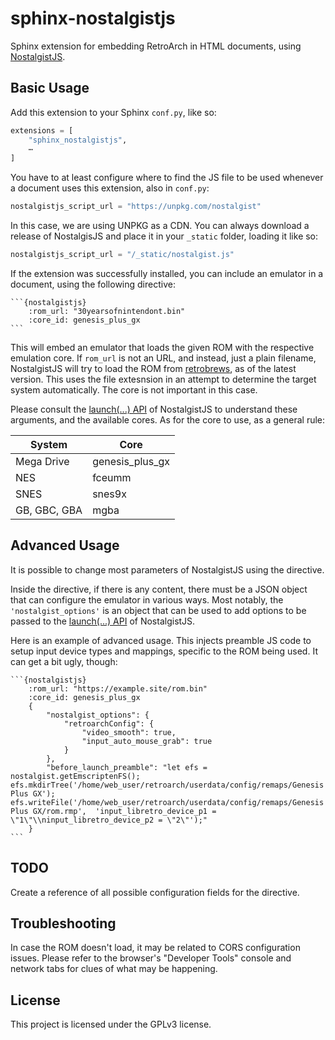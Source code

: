 # sphinx-nostalgistjs

Sphinx extension for embedding RetroArch in HTML documents, using [NostalgistJS](https://nostalgist.js.org/).

<!--ENGBR_SECTION
## Demo

Click to start. Use the Z key to jump, and the Enter key to start.
This is emulating "flappybird.nes" on the "FCEUmm" core in RetroArch.

```{nostalgistjs}
    :rom_url: "flappybird.nes"
    :core_id: fceumm
    {
        "omit_attribution": true
    }
```
ENGBR_SECTION-->



## Basic Usage

Add this extension to your Sphinx `conf.py`, like so:

``` python
extensions = [
    "sphinx_nostalgistjs",
    ⋯
]
```

You have to at least configure where to find the JS file to be used whenever a document
uses this extension, also in `conf.py`:

``` python
nostalgistjs_script_url = "https://unpkg.com/nostalgist"
```

In this case, we are using UNPKG as a CDN. You can always download a release of NostalgisJS and place it
in your `_static` folder, loading it like so:

``` python
nostalgistjs_script_url = "/_static/nostalgist.js"
```

If the extension was successfully installed, you can include an emulator in a document, using the following directive:


    ```{nostalgistjs}
        :rom_url: "30yearsofnintendont.bin"
        :core_id: genesis_plus_gx
    ```

This will embed an emulator that loads the given ROM with the respective emulation core.
If `rom_url` is not an URL, and instead, just a plain filename, NostalgistJS will try to load the ROM from [retrobrews](https://retrobrews.github.io/), as of the latest version. This uses the file extesnsion in an attempt to determine the target system automatically. The core is not important in this case.

Please consult the [launch(...) API](https://nostalgist.js.org/apis/launch/) of NostalgistJS to understand these arguments, and the available cores. As for the core to use, as a general rule:

| System     | Core |
|------------|------|
| Mega Drive | genesis_plus_gx |
| NES        | fceumm |
| SNES       | snes9x |
| GB, GBC, GBA | mgba |

## Advanced Usage

It is possible to change most parameters of NostalgistJS using the directive.

Inside the directive, if there is any content, there must be a JSON object that can configure the
emulator in various ways. Most notably, the `'nostalgist_options'` is an object that
can be used to add options to be passed to the [launch(...) API](https://nostalgist.js.org/apis/launch/) of
NostalgistJS.

Here is an example of advanced usage.
This injects preamble JS code to setup input device types and mappings, specific to the ROM being used.
It can get a bit ugly, though:

    ```{nostalgistjs}
        :rom_url: "https://example.site/rom.bin"
        :core_id: genesis_plus_gx
        {
            "nostalgist_options": {
                "retroarchConfig": {
                    "video_smooth": true,
                    "input_auto_mouse_grab": true
                }
            },
            "before_launch_preamble": "let efs = nostalgist.getEmscriptenFS(); efs.mkdirTree('/home/web_user/retroarch/userdata/config/remaps/Genesis Plus GX'); efs.writeFile('/home/web_user/retroarch/userdata/config/remaps/Genesis Plus GX/rom.rmp',  'input_libretro_device_p1 = \"1\"\\ninput_libretro_device_p2 = \"2\"');"
        }
    ```

## TODO 

Create a reference of all possible configuration fields for the directive.

## Troubleshooting

In case the ROM doesn't load, it may be related to CORS configuration issues.
Please refer to the browser's "Developer Tools" console and network tabs for clues of
what may be happening.

## License

This project is licensed under the GPLv3 license.
